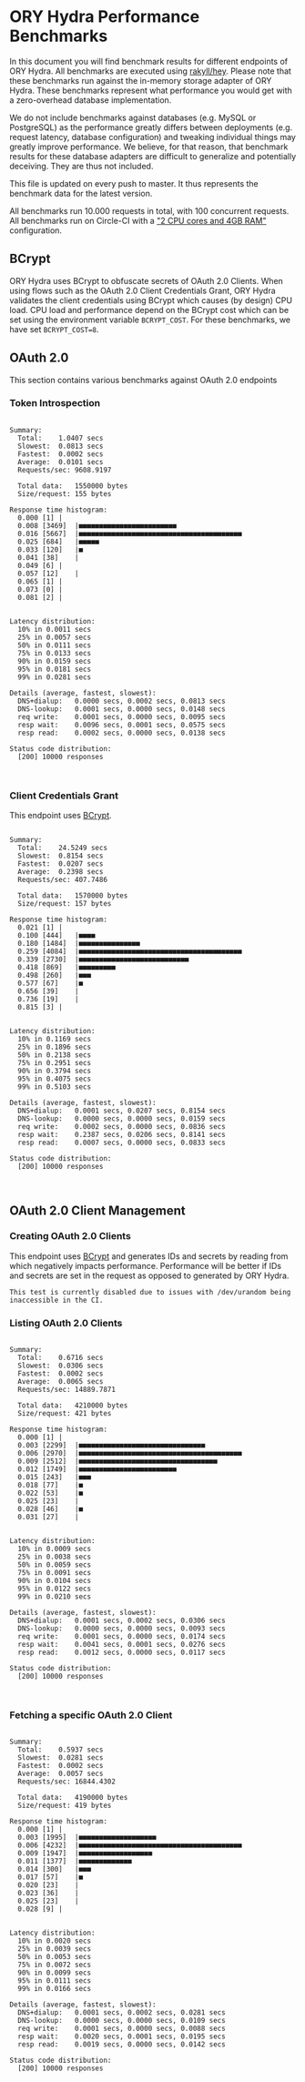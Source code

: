 # ORY Hydra Performance Benchmarks

In this document you will find benchmark results for different endpoints of ORY Hydra. All benchmarks are executed
using [rakyll/hey](https://github.com/rakyll/hey). Please note that these benchmarks run against the in-memory storage
adapter of ORY Hydra. These benchmarks represent what performance you would get with a zero-overhead database implementation.

We do not include benchmarks against databases (e.g. MySQL or PostgreSQL) as the performance greatly differs between
deployments (e.g. request latency, database configuration) and tweaking individual things may greatly improve performance.
We believe, for that reason, that benchmark results for these database adapters are difficult to generalize and potentially
deceiving. They are thus not included.

This file is updated on every push to master. It thus represents the benchmark data for the latest version.

All benchmarks run 10.000 requests in total, with 100 concurrent requests. All benchmarks run on Circle-CI with a
["2 CPU cores and 4GB RAM"](https://support.circleci.com/hc/en-us/articles/360000489307-Why-do-my-tests-take-longer-to-run-on-CircleCI-than-locally-)
configuration.

## BCrypt

ORY Hydra uses BCrypt to obfuscate secrets of OAuth 2.0 Clients. When using flows such as the OAuth 2.0 Client Credentials
Grant, ORY Hydra validates the client credentials using BCrypt which causes (by design) CPU load. CPU load and performance
depend on the BCrypt cost which can be set using the environment variable `BCRYPT_COST`. For these benchmarks,
we have set `BCRYPT_COST=8`.

## OAuth 2.0

This section contains various benchmarks against OAuth 2.0 endpoints

### Token Introspection

```

Summary:
  Total:	1.0407 secs
  Slowest:	0.0813 secs
  Fastest:	0.0002 secs
  Average:	0.0101 secs
  Requests/sec:	9608.9197
  
  Total data:	1550000 bytes
  Size/request:	155 bytes

Response time histogram:
  0.000 [1]	|
  0.008 [3469]	|■■■■■■■■■■■■■■■■■■■■■■■■
  0.016 [5667]	|■■■■■■■■■■■■■■■■■■■■■■■■■■■■■■■■■■■■■■■■
  0.025 [684]	|■■■■■
  0.033 [120]	|■
  0.041 [38]	|
  0.049 [6]	|
  0.057 [12]	|
  0.065 [1]	|
  0.073 [0]	|
  0.081 [2]	|


Latency distribution:
  10% in 0.0011 secs
  25% in 0.0057 secs
  50% in 0.0111 secs
  75% in 0.0133 secs
  90% in 0.0159 secs
  95% in 0.0181 secs
  99% in 0.0281 secs

Details (average, fastest, slowest):
  DNS+dialup:	0.0000 secs, 0.0002 secs, 0.0813 secs
  DNS-lookup:	0.0001 secs, 0.0000 secs, 0.0148 secs
  req write:	0.0001 secs, 0.0000 secs, 0.0095 secs
  resp wait:	0.0096 secs, 0.0001 secs, 0.0575 secs
  resp read:	0.0002 secs, 0.0000 secs, 0.0138 secs

Status code distribution:
  [200]	10000 responses



```

### Client Credentials Grant

This endpoint uses [BCrypt](#bcrypt).

```

Summary:
  Total:	24.5249 secs
  Slowest:	0.8154 secs
  Fastest:	0.0207 secs
  Average:	0.2398 secs
  Requests/sec:	407.7486
  
  Total data:	1570000 bytes
  Size/request:	157 bytes

Response time histogram:
  0.021 [1]	|
  0.100 [444]	|■■■■
  0.180 [1484]	|■■■■■■■■■■■■■■■
  0.259 [4084]	|■■■■■■■■■■■■■■■■■■■■■■■■■■■■■■■■■■■■■■■■
  0.339 [2730]	|■■■■■■■■■■■■■■■■■■■■■■■■■■■
  0.418 [869]	|■■■■■■■■■
  0.498 [260]	|■■■
  0.577 [67]	|■
  0.656 [39]	|
  0.736 [19]	|
  0.815 [3]	|


Latency distribution:
  10% in 0.1169 secs
  25% in 0.1896 secs
  50% in 0.2138 secs
  75% in 0.2951 secs
  90% in 0.3794 secs
  95% in 0.4075 secs
  99% in 0.5103 secs

Details (average, fastest, slowest):
  DNS+dialup:	0.0001 secs, 0.0207 secs, 0.8154 secs
  DNS-lookup:	0.0000 secs, 0.0000 secs, 0.0159 secs
  req write:	0.0002 secs, 0.0000 secs, 0.0836 secs
  resp wait:	0.2387 secs, 0.0206 secs, 0.8141 secs
  resp read:	0.0007 secs, 0.0000 secs, 0.0833 secs

Status code distribution:
  [200]	10000 responses



```

## OAuth 2.0 Client Management

### Creating OAuth 2.0 Clients

This endpoint uses [BCrypt](#bcrypt) and generates IDs and secrets by reading from  which negatively impacts
performance. Performance will be better if IDs and secrets are set in the request as opposed to generated by ORY Hydra.

```
This test is currently disabled due to issues with /dev/urandom being inaccessible in the CI.
```

### Listing OAuth 2.0 Clients

```

Summary:
  Total:	0.6716 secs
  Slowest:	0.0306 secs
  Fastest:	0.0002 secs
  Average:	0.0065 secs
  Requests/sec:	14889.7871
  
  Total data:	4210000 bytes
  Size/request:	421 bytes

Response time histogram:
  0.000 [1]	|
  0.003 [2299]	|■■■■■■■■■■■■■■■■■■■■■■■■■■■■■■■
  0.006 [2970]	|■■■■■■■■■■■■■■■■■■■■■■■■■■■■■■■■■■■■■■■■
  0.009 [2512]	|■■■■■■■■■■■■■■■■■■■■■■■■■■■■■■■■■■
  0.012 [1749]	|■■■■■■■■■■■■■■■■■■■■■■■■
  0.015 [243]	|■■■
  0.018 [77]	|■
  0.022 [53]	|■
  0.025 [23]	|
  0.028 [46]	|■
  0.031 [27]	|


Latency distribution:
  10% in 0.0009 secs
  25% in 0.0038 secs
  50% in 0.0059 secs
  75% in 0.0091 secs
  90% in 0.0104 secs
  95% in 0.0122 secs
  99% in 0.0210 secs

Details (average, fastest, slowest):
  DNS+dialup:	0.0001 secs, 0.0002 secs, 0.0306 secs
  DNS-lookup:	0.0000 secs, 0.0000 secs, 0.0093 secs
  req write:	0.0001 secs, 0.0000 secs, 0.0174 secs
  resp wait:	0.0041 secs, 0.0001 secs, 0.0276 secs
  resp read:	0.0012 secs, 0.0000 secs, 0.0117 secs

Status code distribution:
  [200]	10000 responses



```

### Fetching a specific OAuth 2.0 Client

```

Summary:
  Total:	0.5937 secs
  Slowest:	0.0281 secs
  Fastest:	0.0002 secs
  Average:	0.0057 secs
  Requests/sec:	16844.4302
  
  Total data:	4190000 bytes
  Size/request:	419 bytes

Response time histogram:
  0.000 [1]	|
  0.003 [1995]	|■■■■■■■■■■■■■■■■■■■
  0.006 [4232]	|■■■■■■■■■■■■■■■■■■■■■■■■■■■■■■■■■■■■■■■■
  0.009 [1947]	|■■■■■■■■■■■■■■■■■■
  0.011 [1377]	|■■■■■■■■■■■■■
  0.014 [300]	|■■■
  0.017 [57]	|■
  0.020 [23]	|
  0.023 [36]	|
  0.025 [23]	|
  0.028 [9]	|


Latency distribution:
  10% in 0.0020 secs
  25% in 0.0039 secs
  50% in 0.0053 secs
  75% in 0.0072 secs
  90% in 0.0099 secs
  95% in 0.0111 secs
  99% in 0.0166 secs

Details (average, fastest, slowest):
  DNS+dialup:	0.0001 secs, 0.0002 secs, 0.0281 secs
  DNS-lookup:	0.0000 secs, 0.0000 secs, 0.0109 secs
  req write:	0.0001 secs, 0.0000 secs, 0.0088 secs
  resp wait:	0.0020 secs, 0.0001 secs, 0.0195 secs
  resp read:	0.0019 secs, 0.0000 secs, 0.0142 secs

Status code distribution:
  [200]	10000 responses



```
